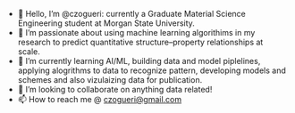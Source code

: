 - 👋 Hello, I’m @czogueri: currently a Graduate Material Science Engineering student at Morgan State University.
- 👀 I’m passionate about using machine learning algorithims in my research to predict quantitative structure–property relationships at scale. 
- 🌱 I’m currently learning AI/ML, building data and model piplelines, applying alogrithms to data to recognize pattern, developing models and schemes and also vizulaizing data for publication.
- 💞️ I’m looking to collaborate on anything data related!
- 📫 How to reach me @ czogueri@gmail.com

<!---
czogueri/czogueri is a ✨ special ✨ repository because its `README.md` (this file) appears on your GitHub profile.
You can click the Preview link to take a look at your changes.
--->
